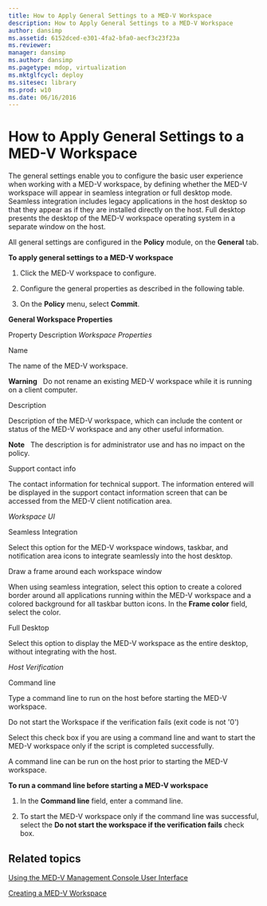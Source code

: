 ```yaml
---
title: How to Apply General Settings to a MED-V Workspace
description: How to Apply General Settings to a MED-V Workspace
author: dansimp
ms.assetid: 6152dced-e301-4fa2-bfa0-aecf3c23f23a
ms.reviewer: 
manager: dansimp
ms.author: dansimp
ms.pagetype: mdop, virtualization
ms.mktglfcycl: deploy
ms.sitesec: library
ms.prod: w10
ms.date: 06/16/2016
---
```



# How to Apply General Settings to a MED-V Workspace


The general settings enable you to configure the basic user experience when working with a MED-V workspace, by defining whether the MED-V workspace will appear in seamless integration or full desktop mode. Seamless integration includes legacy applications in the host desktop so that they appear as if they are installed directly on the host. Full desktop presents the desktop of the MED-V workspace operating system in a separate window on the host.

All general settings are configured in the **Policy** module, on the **General** tab.

**To apply general settings to a MED-V workspace**

1.  Click the MED-V workspace to configure.

2.  Configure the general properties as described in the following table.

3.  On the **Policy** menu, select **Commit**.

**General Workspace Properties**

Property
Description
*Workspace Properties*

Name

The name of the MED-V workspace.

**Warning**  
Do not rename an existing MED-V workspace while it is running on a client computer.

 

Description

Description of the MED-V workspace, which can include the content or status of the MED-V workspace and any other useful information.

**Note**  
The description is for administrator use and has no impact on the policy.

 

Support contact info

The contact information for technical support. The information entered will be displayed in the support contact information screen that can be accessed from the MED-V client notification area.

*Workspace UI*

Seamless Integration

Select this option for the MED-V workspace windows, taskbar, and notification area icons to integrate seamlessly into the host desktop.

Draw a frame around each workspace window

When using seamless integration, select this option to create a colored border around all applications running within the MED-V workspace and a colored background for all taskbar button icons. In the **Frame color** field, select the color.

Full Desktop

Select this option to display the MED-V workspace as the entire desktop, without integrating with the host.

*Host Verification*

Command line

Type a command line to run on the host before starting the MED-V workspace.

Do not start the Workspace if the verification fails (exit code is not '0')

Select this check box if you are using a command line and want to start the MED-V workspace only if the script is completed successfully.

 

A command line can be run on the host prior to starting the MED-V workspace.

**To run a command line before starting a MED-V workspace**

1.  In the **Command line** field, enter a command line.

2.  To start the MED-V workspace only if the command line was successful, select the **Do not start the workspace if the verification fails** check box.

## Related topics


[Using the MED-V Management Console User Interface](using-the-med-v-management-console-user-interface.md)

[Creating a MED-V Workspace](creating-a-med-v-workspacemedv-10-sp1.md)

 

 





